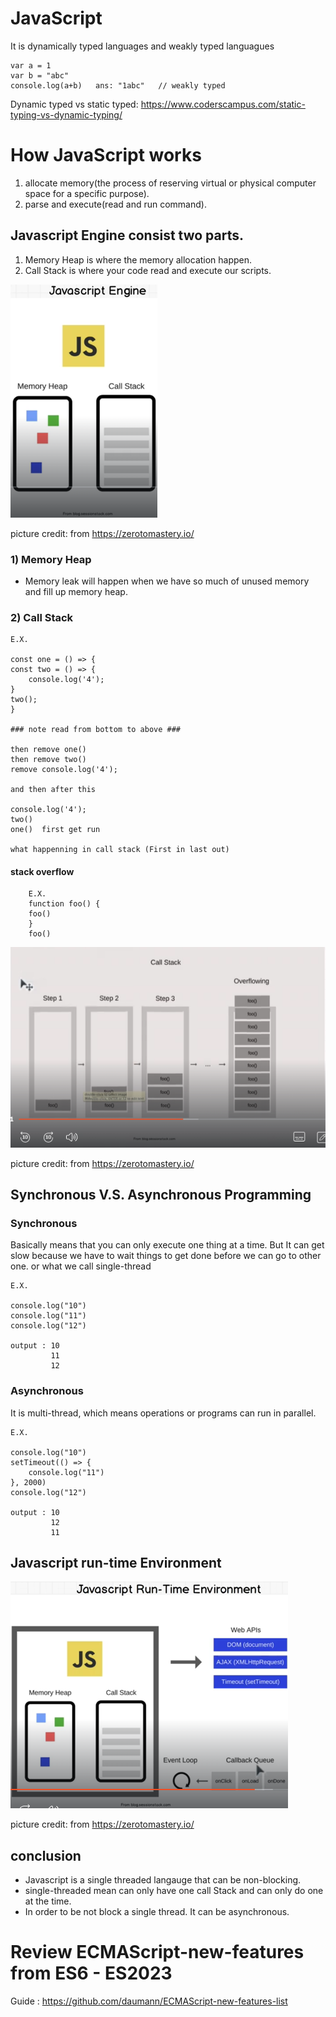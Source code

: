 # JavaScript
It is dynamically typed languages and weakly typed languagues

    var a = 1
    var b = "abc"
    console.log(a+b)   ans: "1abc"   // weakly typed

Dynamic typed vs static typed: https://www.coderscampus.com/static-typing-vs-dynamic-typing/
# How JavaScript works
1) allocate memory(the process of reserving virtual or physical computer space for a specific purpose).
2) parse and execute(read and run command).
## Javascript Engine consist two parts.
1) Memory Heap is where the memory allocation happen.
2) Call Stack is where your code read and execute our scripts.

![alt text](<Screenshot (65).png>)

picture credit: from https://zerotomastery.io/

### 1) Memory Heap
- Memory leak will happen when we have so much of unused memory and fill up memory heap.
### 2) Call Stack

    E.X.

    const one = () => {
    const two = () => {
        console.log('4');
    }
    two();
    }

    ### note read from bottom to above ###

    then remove one()
    then remove two()
    remove console.log('4');

    and then after this

    console.log('4');
    two()
    one()  first get run

    what happenning in call stack (First in last out)
#### stack overflow
    
        E.X.
        function foo() {
        foo()
        }
        foo()
![alt text](<Screenshot (66).png>)

picture credit: from https://zerotomastery.io/
## Synchronous  V.S. Asynchronous Programming
### Synchronous 
Basically means that you can only execute one thing at a time. But It can get slow because we have to wait things to get done before we can go to other one. or what we call single-thread

    E.X.

    console.log("10")
    console.log("11")
    console.log("12")

    output : 10
             11
             12
### Asynchronous
It is multi-thread, which means operations or programs can run in parallel.
    
    E.X.

    console.log("10")
    setTimeout(() => {
        console.log("11")
    }, 2000)
    console.log("12")

    output : 10
             12
             11
## Javascript run-time Environment
![alt text](<Screenshot (67).png>)

picture credit: from https://zerotomastery.io/
## conclusion
- Javascript is a single threaded langauge that can be non-blocking.
- single-threaded mean can only have one call Stack and can only do one at the time.
- In order to be not block a single thread. It can be asynchronous.

# Review ECMAScript-new-features from ES6 - ES2023

Guide : https://github.com/daumann/ECMAScript-new-features-list
